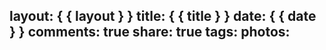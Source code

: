 layout: { { layout } }
title: { { title } }
date: { { date } }
comments: true
share: true
tags:
photos:
---